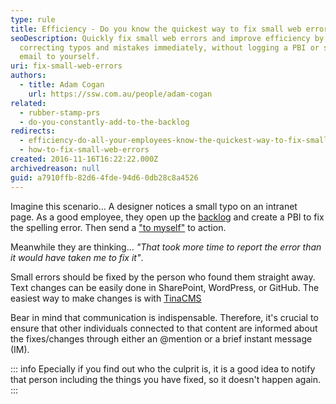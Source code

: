 ```yaml
---
type: rule
title: Efficiency - Do you know the quickest way to fix small web errors?
seoDescription: Quickly fix small web errors and improve efficiency by
  correcting typos and mistakes immediately, without logging a PBI or sending an
  email to yourself.
uri: fix-small-web-errors
authors:
  - title: Adam Cogan
    url: https://ssw.com.au/people/adam-cogan
related:
  - rubber-stamp-prs
  - do-you-constantly-add-to-the-backlog
redirects:
  - efficiency-do-all-your-employees-know-the-quickest-way-to-fix-small-web-errors
  - how-to-fix-small-web-errors
created: 2016-11-16T16:22:22.000Z
archivedreason: null
guid: a7910ffb-82d6-4fde-94d6-0db28c8a4526
---
```


Imagine this scenario... A designer notices a small typo on an intranet page. As a good employee, they open up the [backlog](/do-you-constantly-add-to-the-backlog) and create a PBI to fix the spelling error. Then send a ["to myself"](/send-to-myself-emails/) to action.

Meanwhile they are thinking... _"That took more time to report the error than it would have taken me to fix it"_.

<!--endintro-->

Small errors should be fixed by the person who found them straight away. Text changes can be easily done in SharePoint, WordPress, or GitHub. The easiest way to make changes is with [TinaCMS](https://tina.io/)

Bear in mind that communication is indispensable. Therefore, it's crucial to ensure that other individuals connected to that content are informed about the fixes/changes through either an @mention or a brief instant message (IM).

::: info
Epecially if you find out who the culprit is, it is a good idea to notify that person including the things you have fixed, so it doesn't happen again.
:::
